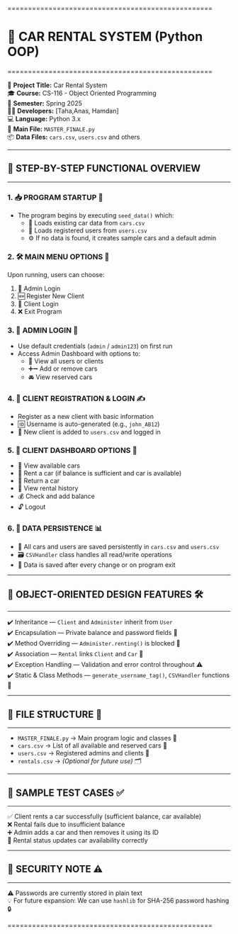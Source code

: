 ==================================================  
# 🚗 CAR RENTAL SYSTEM (Python OOP)  
==================================================

📁 **Project Title:** Car Rental System  
🎓 **Course:** CS-116 - Object Oriented Programming  
📅 **Semester:** Spring 2025  
👨‍💻 **Developers:** [Taha,Anas, Hamdan]  
💻 **Language:** Python 3.x  
📄 **Main File:** `MASTER_FINALE.py`  
📦 **Data Files:** `cars.csv`, `users.csv` and others  

------------------------------------------------------  
## 🔧 STEP-BY-STEP FUNCTIONAL OVERVIEW  
------------------------------------------------------

### 1. 📥 PROGRAM STARTUP 🚀  
- The program begins by executing `seed_data()` which:  
  - 📂 Loads existing car data from `cars.csv`  
  - 👥 Loads registered users from `users.csv`  
  - ⚙️ If no data is found, it creates sample cars and a default admin  

### 2. 🛠️ MAIN MENU OPTIONS 📝  
Upon running, users can choose:  
1. 🔐 Admin Login  
2. 🆕 Register New Client  
3. 👤 Client Login  
0. ❌ Exit Program  

### 3. 🔐 ADMIN LOGIN 🔑  
- Use default credentials (`admin` / `admin123`) on first run  
- Access Admin Dashboard with options to:  
  - 👥 View all users or clients  
  - ➕➖ Add or remove cars  
  - 🚘 View reserved cars  

### 4. 🧾 CLIENT REGISTRATION & LOGIN ✍️  
- Register as a new client with basic information  
- 🆔 Username is auto-generated (e.g., `john_AB12`)  
- 📂 New client is added to `users.csv` and logged in  

### 5. 👤 CLIENT DASHBOARD OPTIONS 💼  
- 🚗 View available cars  
- 🛒 Rent a car (if balance is sufficient and car is available)  
- 🔄 Return a car  
- 📜 View rental history  
- 💰 Check and add balance  
- 🔓 Logout  

### 6. 💾 DATA PERSISTENCE 📊  
- 💾 All cars and users are saved persistently in `cars.csv` and `users.csv`  
- 🗃️ `CSVHandler` class handles all read/write operations  
- 💾 Data is saved after every change or on program exit  

------------------------------------------------------------  
## 🧱 OBJECT-ORIENTED DESIGN FEATURES 🛠️  
------------------------------------------------------------

✔️ Inheritance — `Client` and `Administer` inherit from `User`  
✔️ Encapsulation — Private balance and password fields 🔐  
✔️ Method Overriding — `Administer.renting()` is blocked 🚫  
✔️ Association — `Rental` links `Client` and `Car` 🔗  
✔️ Exception Handling — Validation and error control throughout ⚠️  
✔️ Static & Class Methods — `generate_username_tag()`, `CSVHandler` functions 🔧  

--------------------------------------------------  
## 📂 FILE STRUCTURE 📁  
--------------------------------------------------

- `MASTER_FINALE.py` → Main program logic and classes 🐍  
- `cars.csv` → List of all available and reserved cars 🚗  
- `users.csv` → Registered admins and clients 👥  
- `rentals.csv` → *(Optional for future use)* 🗂️  

--------------------------------------------------  
## 🧪 SAMPLE TEST CASES ✅  
--------------------------------------------------

✅ Client rents a car successfully (sufficient balance, car available)  
❌ Rental fails due to insufficient balance  
➕ Admin adds a car and then removes it using its ID  
🔄 Rental status updates car availability correctly  

--------------------------------------------------  
## 🔐 SECURITY NOTE ⚠️  
--------------------------------------------------

⚠️ Passwords are currently stored in plain text  
💡 For future expansion: We can use `hashlib` for SHA-256 password hashing 🔒  

==================================================
